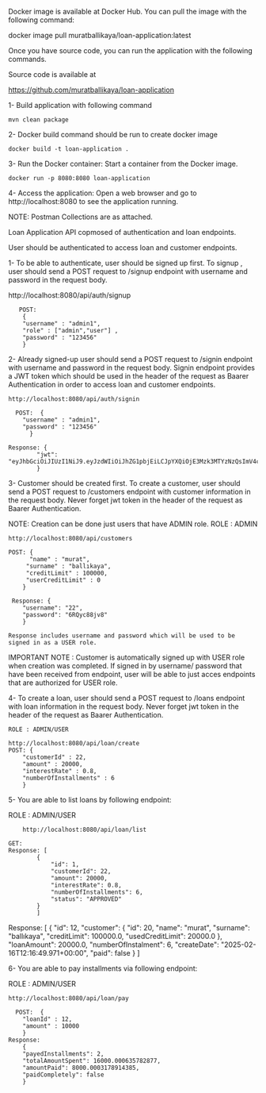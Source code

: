 Docker image is available at Docker Hub. You can pull the image with the following command:


docker image pull muratballikaya/loan-application:latest


Once you have source code, you can run the application with the following commands.

Source code is available at

https://github.com/muratballikaya/loan-application


1- Build application with following command 

    mvn clean package 

2- Docker build command should be run to create docker image 

    docker build -t loan-application .

3- Run the Docker container: Start a container from the Docker image.  

    docker run -p 8080:8080 loan-application

4- Access the application: Open a web browser and go to http://localhost:8080 to see the application running.

NOTE: Postman Collections are as attached.


Loan Application API copmosed of authentication and loan endpoints.

User should be authenticated to access loan and customer endpoints.


1-  To be able to authenticate, user should be signed up first.
To signup , user should send a POST request to /signup endpoint with username and password in the request body.

 http://localhost:8080/api/auth/signup
 
       POST:  
        {   
        "username" : "admin1",
        "role" : ["admin","user"] ,
        "password" : "123456"
        }

        
2- Already signed-up user should send a POST request to /signin endpoint with username and password in the request body.
    Signin endpoint provides a JWT token which should be used in the header of the request as Baarer Authentication in order to access loan and customer endpoints.
    
    http://localhost:8080/api/auth/signin
    
      POST:  {
        "username" : "admin1",
        "password" : "123456"
          }
          
    Response: {
            "jwt": "eyJhbGciOiJIUzI1NiJ9.eyJzdWIiOiJhZG1pbjEiLCJpYXQiOjE3Mzk3MTYzNzQsImV4cCI6MTczOTgwMjc3NH0.UWPIl4UGj2o1uES5nDq7v6CGtYq8DD5YX0sm1xUKOyI"
            }

            
3- Customer should be created first. 
    To create a customer, user should send a POST request to /customers endpoint with customer information in the request body.
    Never forget jwt token in the header of the request as Baarer Authentication.

   NOTE:  Creation can be done just  users that have ADMIN role.
      ROLE : ADMIN
    
    http://localhost:8080/api/customers
    
    POST: {
          "name" : "murat",
         "surname" : "ballıkaya",
         "creditLimit" : 100000,
         "userCreditLimit" : 0
        }
        
     Response: {
        "username": "22",
        "password": "6RQyc88jv8"
        } 
        
    Response includes username and password which will be used to be signed in as a USER role.

IMPORTANT NOTE : Customer is automatically signed up with USER role when creation was completed. If signed in by username/ password that have been received from endpoint, user will be able to just acces endpoints that are authorized for USER role. 



4- To create a loan, user should send a POST request to /loans endpoint with loan information in the request body.
    Never forget jwt token in the header of the request as Baarer Authentication.

    ROLE : ADMIN/USER
    
    http://localhost:8080/api/loan/create
    POST: {
        "customerId" : 22,
        "amount" : 20000,
        "interestRate" : 0.8,
        "numberOfInstallments" : 6
        }


        
5-  You are able to list loans by following endpoint:

   ROLE : ADMIN/USER

        http://localhost:8080/api/loan/list
        
    GET: 
    Response: [
            {
                "id": 1,
                "customerId": 22,
                "amount": 20000,
                "interestRate": 0.8,
                "numberOfInstallments": 6,
                "status": "APPROVED"
            }
            ]
            
Response: [
        {
        "id": 12,
        "customer": {
        "id": 20,
        "name": "murat",
        "surname": "ballıkaya",
        "creditLimit": 100000.0,
        "usedCreditLimit": 20000.0
        },
        "loanAmount": 20000.0,
        "numberOfInstalment": 6,
        "createDate": "2025-02-16T12:16:49.971+00:00",
        "paid": false
        }
        ]


        
6-  You are able to pay installments via following endpoint:

   ROLE : ADMIN/USER

    http://localhost:8080/api/loan/pay
    
      POST:  {
        "loanId" : 12,
        "amount" : 10000
        }
    Response:
        {
        "payedInstallments": 2,
        "totalAmountSpent": 16000.000635782877,
        "amountPaid": 8000.0003178914385,
        "paidCompletely": false
        }

